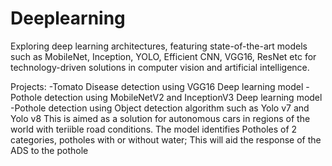 # Deeplearning
Exploring deep learning architectures, featuring state-of-the-art models such as MobileNet, Inception, YOLO, Efficient CNN, VGG16, ResNet etc for technology-driven solutions in computer vision and artificial intelligence.

Projects:
-Tomato Disease detection using VGG16 Deep learning model 
-Pothole detection using MobileNetV2 and InceptionV3 Deep learning model
-Pothole detection using Object detection algorithm such as Yolo v7 and Yolo v8 
  This is aimed as a solution for autonomous cars in regions of the world with teriible road conditions. 
  The model identifies Potholes of 2 categories, potholes with or without water; This will aid the response of the ADS to the pothole
